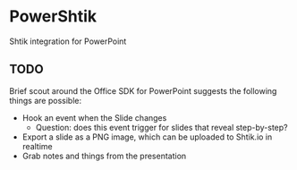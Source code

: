 # PowerShtik
Shtik integration for PowerPoint

## TODO

Brief scout around the Office SDK for PowerPoint suggests the following things are possible:

- Hook an event when the Slide changes
  - Question: does this event trigger for slides that reveal step-by-step?
- Export a slide as a PNG image, which can be uploaded to Shtik.io in realtime
- Grab notes and things from the presentation

